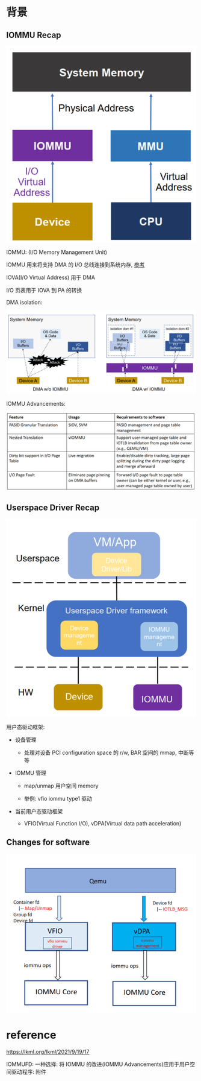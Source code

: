 
# 背景

## IOMMU Recap

![2022-10-27-10-59-46.png](./images/2022-10-27-10-59-46.png)

IOMMU: (I/O Memory Management Unit)

IOMMU 用来将支持 DMA 的 I/O 总线连接到系统内存, [参考](https://en.wikipedia.org/wiki/Input%E2%80%93output_memory_management_unit)

IOVA(I/O Virtual Address) 用于 DMA

I/O 页表用于 IOVA 到 PA 的转换

DMA isolation:

![2022-10-27-11-10-09.png](./images/2022-10-27-11-10-09.png)

IOMMU Advancements:

![2022-10-27-13-13-19.png](./images/2022-10-27-13-13-19.png)

## Userspace Driver Recap

![2022-10-27-15-28-35.png](./images/2022-10-27-15-28-35.png)

用户态驱动框架:

* 设备管理

  * 处理对设备 PCI configuration space 的 r/w, BAR 空间的 mmap, 中断等等

* IOMMU 管理

  * map/unmap 用户空间 memory

  * 举例: vfio iommu type1 驱动

* 当前用户态驱动框架

  * VFIO(Virtual Function I/O), vDPA(Virtual data path acceleration)

## Changes for software

![2022-10-27-15-56-57.png](./images/2022-10-27-15-56-57.png)



# reference

https://lkml.org/lkml/2021/9/19/17

IOMMUFD: 一种选择: 将 IOMMU 的改进(IOMMU Advancements)应用于用户空间驱动程序: 附件

